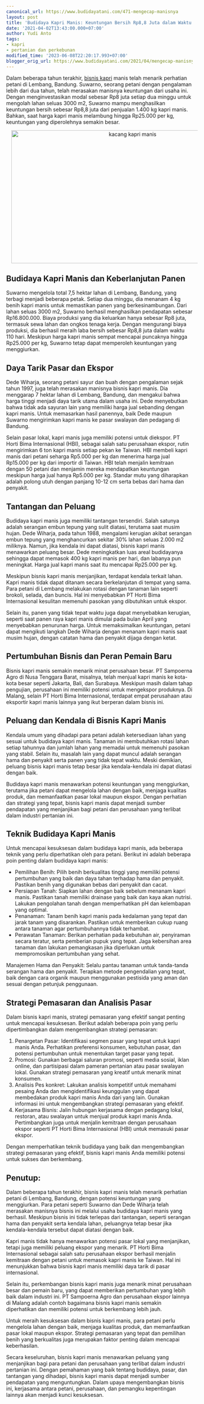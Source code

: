 ```yaml
---
canonical_url: https://www.budidayatani.com/471-mengecap-manisnya
layout: post
title: 'Budidaya Kapri Manis: Keuntungan Bersih Rp8,8 Juta dalam Waktu 110 Hari'
date: '2021-04-02T13:43:00.000+07:00'
author: Yudi Anto
tags:
- kapri
- pertanian dan perkebunan
modified_time: '2023-06-08T22:20:17.993+07:00'
blogger_orig_url: https://www.budidayatani.com/2021/04/mengecap-manisnya-bisnis-kapri-manis.html
---
```


<p>Dalam beberapa tahun terakhir, <a href="https://www.budidayatani.com/search/label/kapri">bisnis kapri</a> manis telah menarik perhatian petani di Lembang, Bandung. Suwarno, seorang petani dengan pengalaman lebih dari dua tahun, telah merasakan manisnya keuntungan dari usaha ini. Dengan menginvestasikan modal sebesar Rp8 juta setiap dua minggu untuk mengolah lahan seluas 3000 m2, Suwarno mampu menghasilkan keuntungan bersih sebesar Rp8,8 juta dari penjualan 1.400 kg kapri manis. Bahkan, saat harga kapri manis melambung hingga Rp25.000 per kg, keuntungan yang diperolehnya semakin besar.</p><div class="separator" style="clear: both; text-align: center;"><a href="https://blogger.googleusercontent.com/img/b/R29vZ2xl/AVvXsEgmzkYP6_NvQsFoQonCp8NDTka2pyg3sacexrkP4OtVp38x5pQiUnJy2PQs1EBgUUPJfBRE_XuUR0gdJ8WAeYRYf3ZGBRRMQVZRKVG6K0AN9IPc9VtBkh6t2kF-I6sGxbFLF_HzL3SDkDR8Vw3vBGxJjBuy4MJUCAR6F7MsshfGUPcIkfejvBpiy_w2Fw/s2133/kapri.jpg" imageanchor="1" style="margin-left: 1em; margin-right: 1em;"><img alt="kacang kapri manis" border="0" data-original-height="1200" data-original-width="2133" height="360" src="https://blogger.googleusercontent.com/img/b/R29vZ2xl/AVvXsEgmzkYP6_NvQsFoQonCp8NDTka2pyg3sacexrkP4OtVp38x5pQiUnJy2PQs1EBgUUPJfBRE_XuUR0gdJ8WAeYRYf3ZGBRRMQVZRKVG6K0AN9IPc9VtBkh6t2kF-I6sGxbFLF_HzL3SDkDR8Vw3vBGxJjBuy4MJUCAR6F7MsshfGUPcIkfejvBpiy_w2Fw/w640-h360/kapri.jpg" width="640" /></a></div><h2>Budidaya Kapri Manis dan Keberlanjutan Panen</h2><p>Suwarno mengelola total 7,5 hektar lahan di Lembang, Bandung, yang terbagi menjadi beberapa petak. Setiap dua minggu, dia menanam 4 kg benih kapri manis untuk memastikan panen yang berkesinambungan. Dari lahan seluas 3000 m2, Suwarno berhasil menghasilkan pendapatan sebesar Rp16.800.000. Biaya produksi yang dia keluarkan hanya sebesar Rp8 juta, termasuk sewa lahan dan ongkos tenaga kerja. Dengan mengurangi biaya produksi, dia berhasil meraih laba bersih sebesar Rp8,8 juta dalam waktu 110 hari. Meskipun harga kapri manis sempat mencapai puncaknya hingga Rp25.000 per kg, Suwarno tetap dapat memperoleh keuntungan yang menggiurkan.</p><h2>Daya Tarik Pasar dan Ekspor</h2><p>Dede Wiharja, seorang petani sayur dan buah dengan pengalaman sejak tahun 1997, juga telah merasakan manisnya bisnis kapri manis. Dia menggarap 7 hektar lahan di Lembang, Bandung, dan mengakui bahwa harga tinggi menjadi daya tarik utama dalam usaha ini. Dede menyebutkan bahwa tidak ada sayuran lain yang memiliki harga jual sebanding dengan kapri manis. Untuk memasarkan hasil panennya, baik Dede maupun Suwarno mengirimkan kapri manis ke pasar swalayan dan pedagang di Bandung.</p><p>Selain pasar lokal, kapri manis juga memiliki potensi untuk diekspor. PT Horti Bima Internasional (HBI), sebagai salah satu perusahaan ekspor, rutin mengirimkan 6 ton kapri manis setiap pekan ke Taiwan. HBI membeli kapri manis dari petani seharga Rp5.000 per kg dan menerima harga jual Rp15.000 per kg dari importir di Taiwan. HBI telah menjalin kemitraan dengan 50 petani dan menjamin mereka mendapatkan keuntungan meskipun harga jual hanya Rp5.000 per kg. Standar mutu yang diharapkan adalah polong utuh dengan panjang 10-12 cm serta bebas dari hama dan penyakit.</p><h2>Tantangan dan Peluang</h2><p>Budidaya kapri manis juga memiliki tantangan tersendiri. Salah satunya adalah serangan embun tepung yang sulit diatasi, terutama saat musim hujan. Dede Wiharja, pada tahun 1988, mengalami kerugian akibat serangan embun tepung yang menghancurkan sekitar 30% lahan seluas 2.000 m2 miliknya. Namun, jika kendala ini dapat diatasi, bisnis kapri manis menawarkan peluang besar. Dede meningkatkan luas areal budidayanya sehingga dapat memasok 400 kg kapri manis per hari, dan labanya pun meningkat. Harga jual kapri manis saat itu mencapai Rp25.000 per kg.</p><p>Meskipun bisnis kapri manis menjanjikan, terdapat kendala terkait lahan. Kapri manis tidak dapat ditanam secara berkelanjutan di tempat yang sama. Para petani di Lembang melakukan rotasi dengan tanaman lain seperti brokoli, selada, dan buncis. Hal ini menyebabkan PT Horti Bima Internasional kesulitan memenuhi pasokan yang dibutuhkan untuk ekspor.</p><p>Selain itu, panen yang tidak tepat waktu juga dapat menyebabkan kerugian, seperti saat panen raya kapri manis dimulai pada bulan April yang menyebabkan penurunan harga. Untuk memaksimalkan keuntungan, petani dapat mengikuti langkah Dede Wiharja dengan menanam kapri manis saat musim hujan, dengan catatan hama dan penyakit dijaga dengan ketat.</p><h2>Pertumbuhan Bisnis dan Peran Pemain Baru</h2><p>Bisnis kapri manis semakin menarik minat perusahaan besar. PT Sampoerna Agro di Nusa Tenggara Barat, misalnya, telah menjual kapri manis ke kota-kota besar seperti Jakarta, Bali, dan Surabaya. Meskipun masih dalam tahap pengujian, perusahaan ini memiliki potensi untuk mengekspor produknya. Di Malang, selain PT Horti Bima Internasional, terdapat empat perusahaan atau eksportir kapri manis lainnya yang ikut berperan dalam bisnis ini.</p><h2>Peluang dan Kendala di Bisnis Kapri Manis</h2><p>Kendala umum yang dihadapi para petani adalah ketersediaan lahan yang sesuai untuk budidaya kapri manis. Tanaman ini membutuhkan rotasi lahan setiap tahunnya dan jumlah lahan yang memadai untuk memenuhi pasokan yang stabil. Selain itu, masalah lain yang dapat muncul adalah serangan hama dan penyakit serta panen yang tidak tepat waktu. Meski demikian, peluang bisnis kapri manis tetap besar jika kendala-kendala ini dapat diatasi dengan baik.</p><p>Budidaya kapri manis menawarkan potensi keuntungan yang menggiurkan, terutama jika petani dapat mengelola lahan dengan baik, menjaga kualitas produk, dan memanfaatkan pasar lokal maupun ekspor. Dengan perhatian dan strategi yang tepat, bisnis kapri manis dapat menjadi sumber pendapatan yang menjanjikan bagi petani dan perusahaan yang terlibat dalam industri pertanian ini.</p><h2>Teknik Budidaya Kapri Manis</h2><p>Untuk mencapai kesuksesan dalam budidaya kapri manis, ada beberapa teknik yang perlu diperhatikan oleh para petani. Berikut ini adalah beberapa poin penting dalam budidaya kapri manis:</p><ul><li>Pemilihan Benih: Pilih benih berkualitas tinggi yang memiliki potensi pertumbuhan yang baik dan daya tahan terhadap hama dan penyakit. Pastikan benih yang digunakan bebas dari penyakit dan cacat.</li><li>Persiapan Tanah: Siapkan lahan dengan baik sebelum menanam kapri manis. Pastikan tanah memiliki drainase yang baik dan kaya akan nutrisi. Lakukan pengolahan tanah dengan memperhatikan pH dan kelembapan yang optimal.</li><li>Penanaman: Tanam benih kapri manis pada kedalaman yang tepat dan jarak tanam yang disarankan. Pastikan untuk memberikan cukup ruang antara tanaman agar pertumbuhannya tidak terhambat.</li><li>Perawatan Tanaman: Berikan perhatian pada kebutuhan air, penyiraman secara teratur, serta pemberian pupuk yang tepat. Jaga kebersihan area tanaman dan lakukan pemangkasan jika diperlukan untuk mempromosikan pertumbuhan yang sehat.</li></ul><p>Manajemen Hama dan Penyakit: Selalu pantau tanaman untuk tanda-tanda serangan hama dan penyakit. Terapkan metode pengendalian yang tepat, baik dengan cara organik maupun menggunakan pestisida yang aman dan sesuai dengan petunjuk penggunaan.</p><h2>Strategi Pemasaran dan Analisis Pasar</h2><p>Dalam bisnis kapri manis, strategi pemasaran yang efektif sangat penting untuk mencapai kesuksesan. Berikut adalah beberapa poin yang perlu dipertimbangkan dalam mengembangkan strategi pemasaran:</p><ol><li>Penargetan Pasar: Identifikasi segmen pasar yang tepat untuk kapri manis Anda. Perhatikan preferensi konsumen, kebutuhan pasar, dan potensi pertumbuhan untuk menentukan target pasar yang tepat.</li><li>Promosi: Gunakan berbagai saluran promosi, seperti media sosial, iklan online, dan partisipasi dalam pameran pertanian atau pasar swalayan lokal. Gunakan strategi pemasaran yang kreatif untuk menarik minat konsumen.</li><li>Analisis Pes konkret: Lakukan analisis kompetitif untuk memahami pesaing Anda dan mengidentifikasi keunggulan yang dapat membedakan produk kapri manis Anda dari yang lain. Gunakan informasi ini untuk mengembangkan strategi pemasaran yang efektif.</li><li>Kerjasama Bisnis: Jalin hubungan kerjasama dengan pedagang lokal, restoran, atau swalayan untuk menjual produk kapri manis Anda. Pertimbangkan juga untuk menjalin kemitraan dengan perusahaan ekspor seperti PT Horti Bima Internasional (HBI) untuk memasuki pasar ekspor.</li></ol><p>Dengan memperhatikan teknik budidaya yang baik dan mengembangkan strategi pemasaran yang efektif, bisnis kapri manis Anda memiliki potensi untuk sukses dan berkembang.</p><h2>Penutup:</h2><p>Dalam beberapa tahun terakhir, bisnis kapri manis telah menarik perhatian petani di Lembang, Bandung, dengan potensi keuntungan yang menggiurkan. Para petani seperti Suwarno dan Dede Wiharja telah merasakan manisnya bisnis ini melalui usaha budidaya kapri manis yang berhasil. Meskipun bisnis ini tidak terlepas dari tantangan, seperti serangan hama dan penyakit serta kendala lahan, peluangnya tetap besar jika kendala-kendala tersebut dapat diatasi dengan baik.</p><p>Kapri manis tidak hanya menawarkan potensi pasar lokal yang menjanjikan, tetapi juga memiliki peluang ekspor yang menarik. PT Horti Bima Internasional sebagai salah satu perusahaan ekspor berhasil menjalin kemitraan dengan petani untuk memasok kapri manis ke Taiwan. Hal ini menunjukkan bahwa bisnis kapri manis memiliki daya tarik di pasar internasional.</p><p>Selain itu, perkembangan bisnis kapri manis juga menarik minat perusahaan besar dan pemain baru, yang dapat memberikan pertumbuhan yang lebih baik dalam industri ini. PT Sampoerna Agro dan perusahaan ekspor lainnya di Malang adalah contoh bagaimana bisnis kapri manis semakin diperhatikan dan memiliki potensi untuk berkembang lebih jauh.</p><p>Untuk meraih kesuksesan dalam bisnis kapri manis, para petani perlu mengelola lahan dengan baik, menjaga kualitas produk, dan memanfaatkan pasar lokal maupun ekspor. Strategi pemasaran yang tepat dan pemilihan benih yang berkualitas juga merupakan faktor penting dalam mencapai keberhasilan.</p><p>Secara keseluruhan, bisnis kapri manis menawarkan peluang yang menjanjikan bagi para petani dan perusahaan yang terlibat dalam industri pertanian ini. Dengan pemahaman yang baik tentang budidaya, pasar, dan tantangan yang dihadapi, bisnis kapri manis dapat menjadi sumber pendapatan yang menguntungkan. Dalam upaya mengembangkan bisnis ini, kerjasama antara petani, perusahaan, dan pemangku kepentingan lainnya akan menjadi kunci kesuksesan.</p>
